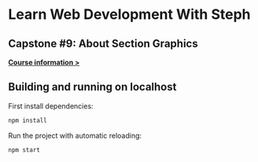# Learn Web Development With Steph

## Capstone #9: About Section Graphics

[**Course information >**](https://learnfromsteph.dev)

## Building and running on localhost

First install dependencies:

```sh
npm install
```

Run the project with automatic reloading:

```sh
npm start
```
